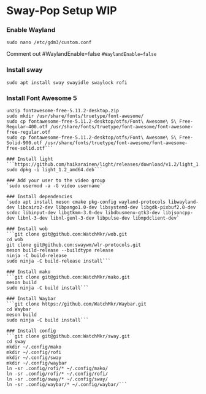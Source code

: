 # Sway-Pop Setup WIP

### Enable Wayland
`sudo nano /etc/gdm3/custom.conf`

Comment out #WaylandEnable=false
`#WaylandEnable=false`

### Install sway
`sudo apt install sway swayidle swaylock rofi`

### Install Font Awesome 5
```wget https://use.fontawesome.com/releases/v5.11.2/fontawesome-free-5.11.2-desktop.zip
unzip fontawesome-free-5.11.2-desktop.zip
sudo mkdir /usr/share/fonts/truetype/font-awesome/
sudo cp fontawesome-free-5.11.2-desktop/otfs/Font\ Awesome\ 5\ Free-Regular-400.otf /usr/share/fonts/truetype/font-awesome/font-awesome-free-regular.otf
sudo cp fontawesome-free-5.11.2-desktop/otfs/Font\ Awesome\ 5\ Free-Solid-900.otf /usr/share/fonts/truetype/font-awesome/font-awesome-free-solid.otf```

### Install light
```https://github.com/haikarainen/light/releases/download/v1.2/light_1.2_amd64.deb
sudo dpkg -i light_1.2_amd64.deb```

### Add your user to the video group
`sudo usermod -a -G video username`

### Install dependencies
`sudo apt install meson cmake pkg-config wayland-protocols libwayland-dev libcairo2-dev libpango1.0-dev libsystemd-dev libgdk-pixbuf2.0-dev scdoc libinput-dev libgtkmm-3.0-dev libdbusmenu-gtk3-dev libjsoncpp-dev libnl-3-dev libnl-genl-3-dev libpulse-dev libmpdclient-dev`

### Install wob
```git clone git@github.com:WatchMkr/wob.git
cd wob
git clone git@github.com:swaywm/wlr-protocols.git
meson build-release --buildtype release
ninja -C build-release
sudo ninja -C build-release install```

### Install mako
```git clone git@github.com:WatchMkr/mako.git
meson build
sudo ninja -C build install```

### Install Waybar
```git clone https://github.com/WatchMkr/Waybar.git
cd Waybar
meson build
sudo ninja -C build install```

### Install config
```git clone git@github.com:WatchMkr/sway.git
cd sway
mkdir ~/.config/mako
mkdir ~/.config/rofi
mkdir ~/.config/sway
mkdir ~/.config/waybar
ln -sr .config/rofi/* ~/.config/mako/
ln -sr .config/rofi/* ~/.config/rofi/
ln -sr .config/sway/* ~/.config/sway/
ln -sr .config/waybar/* ~/.config/waybar/```



